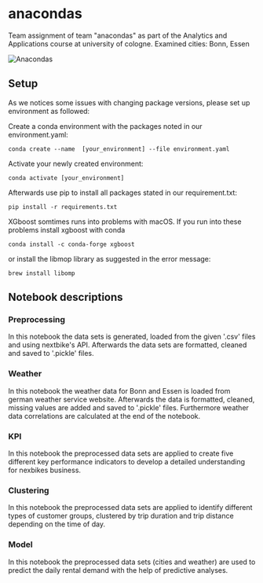 # anacondas
Team assignment of team "anacondas" as part of the Analytics and Applications course at university of cologne. Examined cities: Bonn, Essen

![Anacondas](https://miro.medium.com/max/1000/1*h1h6j08kIHv3ywN3MCfKLg.jpeg)


## Setup

As we notices some issues with changing package versions, please set up environment as followed:

Create a conda environment with the packages noted in our environment.yaml:

    conda create --name  [your_environment] --file environment.yaml

Activate your newly created environment:

    conda activate [your_environment]
    
Afterwards use pip to install all packages stated in our requirement.txt:

    pip install -r requirements.txt


XGboost somtimes runs into problems with macOS. If you run into these problems install xgboost with conda 

    conda install -c conda-forge xgboost

or install the libmop library as suggested in the error message:

    brew install libomp

    
## Notebook descriptions

### Preprocessing
In this notebook the data sets is generated, loaded from the given '.csv' files and using nextbike's API. Afterwards the data sets are formatted, cleaned and saved to  '.pickle' files.

### Weather
In this notebook the weather data for Bonn and Essen is loaded from german weather service website. Afterwards the data is formatted, cleaned, missing values are added and saved to '.pickle' files. Furthermore weather data correlations are calculated at the end of the notebook.

### KPI
In this notebook the preprocessed data sets are applied to create five different key performance indicators to develop a detailed understanding for nexbikes business.

### Clustering
In this notebook the preprocessed data sets are applied to identify different types of customer groups, clustered by trip duration and trip distance depending on the time of day.

### Model
In this notebook the preprocessed data sets (cities and weather) are used to predict the daily rental demand with the help of predictive analyses.

